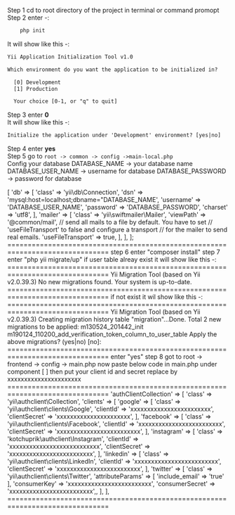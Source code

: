 Step 1  cd to root directory of the project in terminal or command promopt
<br>
Step 2  enter -:
```html
    php init
```

It will show like this -:

```html
Yii Application Initialization Tool v1.0

Which environment do you want the application to be initialized in?

  [0] Development
  [1] Production

  Your choice [0-1, or "q" to quit]
```
Step 3  enter <strong>0</strong>
<br>
It will show like this -:
```html
Initialize the application under 'Development' environment? [yes|no] 
```
Step 4 enter <strong>yes</strong>
<br>
Step 5 go to ```root -> common -> config ->main-local.php ```
<br>
Config your database
DATABASE_NAME -> your database name
DATABASE_USER_NAME -> username for database
DATABASE_PASSWORD -> password for database

<?php
return [
    'components' => [
        'db' => [
            'class' => 'yii\db\Connection',
            'dsn' => 'mysql:host=localhost;dbname="DATABASE_NAME',  
            'username' => 'DATABASE_USER_NAME',
            'password' => 'DATABASE_PASSWORD',
            'charset' => 'utf8',
        ],
        'mailer' => [
            'class' => 'yii\swiftmailer\Mailer',
            'viewPath' => '@common/mail',
            // send all mails to a file by default. You have to set
            // 'useFileTransport' to false and configure a transport
            // for the mailer to send real emails.
            'useFileTransport' => true,
        ],
    ],
];
===============================================================================
step 6 enter "composer install"
step 7 enter "php yii migrate/up"
if user table alreay exist it will show like this -:
===============================================================================
Yii Migration Tool (based on Yii v2.0.39.3)

No new migrations found. Your system is up-to-date.
===============================================================================
if not exist it wil show like this -:
===============================================================================
Yii Migration Tool (based on Yii v2.0.39.3)

Creating migration history table "migration"...Done.
Total 2 new migrations to be applied:
	m130524_201442_init
	m190124_110200_add_verification_token_column_to_user_table

Apply the above migrations? (yes|no) [no]:
===============================================================================
enter "yes"
step 8 got to root -> frontend -> config -> main.php
now paste below code in main.php under component [ ] then put your client id and secret replace by xxxxxxxxxxxxxxxxxxxxxx
===============================================================================
'authClientCollection' => [
        'class' => 'yii\authclient\Collection',
        'clients' => [
            'google' => [
                'class' => 'yii\authclient\clients\Google',
                'clientId' => 'xxxxxxxxxxxxxxxxxxxxxxxx',
                'clientSecret' => 'xxxxxxxxxxxxxxxxxxxxxx',
            ],
            'facebook' => [
                'class' => 'yii\authclient\clients\Facebook',
                'clientId' =>  'xxxxxxxxxxxxxxxxxxxxxxxxx',
                'clientSecret' =>  'xxxxxxxxxxxxxxxxxxxxxxxxx',
            ],
            'instagram' => [
                'class' => 'kotchuprik\authclient\Instagram',
                'clientId' => 'xxxxxxxxxxxxxxxxxxxxxxxxxxx',
                'clientSecret' => 'xxxxxxxxxxxxxxxxxxxxxxxxx',
            ],
            'linkedin' => [
                'class' => 'yii\authclient\clients\LinkedIn',
                'clientId' =>  'xxxxxxxxxxxxxxxxxxxxxxxxx',
                'clientSecret' =>  'xxxxxxxxxxxxxxxxxxxxxxxxx',
            ],
           'twitter' => [
                'class' => 'yii\authclient\clients\Twitter',
                'attributeParams' => [
                    'include_email' => 'true'
                ],
                'consumerKey' =>  'xxxxxxxxxxxxxxxxxxxxxxxxx',
                'consumerSecret' =>  'xxxxxxxxxxxxxxxxxxxxxxxxx',,
            ],
        ],
===============================================================================
